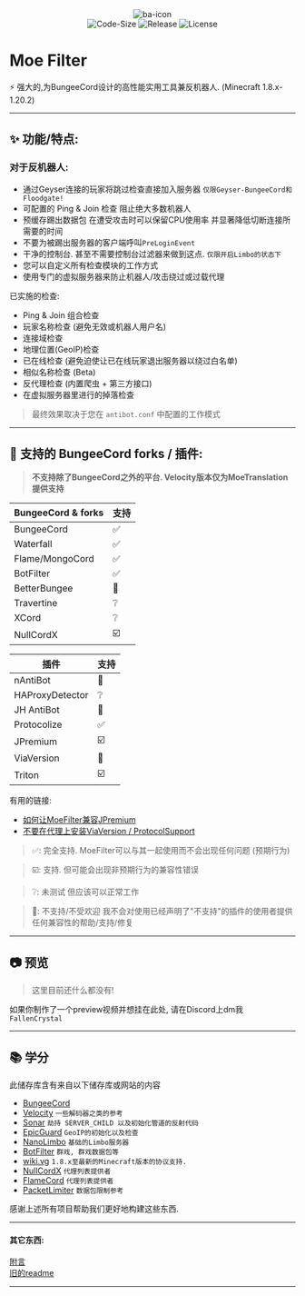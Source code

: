 <!--suppress HtmlDeprecatedAttribute -->
<div align="center">
  <div class="icon-container">
    <img src="https://i.postimg.cc/fLTbc7VB/ba-icon.png" alt="ba-icon">
  </div>
  <div class="shields">
    <img src="https://img.shields.io/github/languages/code-size/CatMoe/MoeFilter?style=flat-square" alt="Code-Size">
    <img src="https://img.shields.io/github/v/release/FloraCore/FloraCore?style=flat-square" alt="Release">
    <img src="https://img.shields.io/github/license/CatMoe/MoeFilter?style=plastic" alt="License">
  </div>
</div>


# Moe Filter

⚡ 强大的,为BungeeCord设计的高性能实用工具兼反机器人. (Minecraft 1.8.x-1.20.2)

---

## ✨ 功能/特点:
### 对于反机器人:  
  - 通过Geyser连接的玩家将跳过检查直接加入服务器 `仅限Geyser-BungeeCord和Floodgate!`
  - 可配置的 Ping & Join 检查 阻止绝大多数机器人
  - 预缓存踢出数据包 在遭受攻击时可以保留CPU使用率 并显著降低切断连接所需要的时间
  - 不要为被踢出服务器的客户端呼叫`PreLoginEvent`
  - 干净的控制台. 甚至不需要控制台过滤器来做到这点. `仅限开启Limbo的状态下`
  - 您可以自定义所有检查模块的工作方式
  - 使用专门的虚拟服务器来防止机器人/攻击绕过或过载代理

  已实施的检查:
   - Ping & Join 组合检查
   - 玩家名称检查 (避免无效或机器人用户名)
   - 连接域检查
   - 地理位置(GeoIP)检查
   - 已在线检查 (避免迫使让已在线玩家退出服务器以绕过白名单)
   - 相似名称检查 (Beta)
   - 反代理检查 (内置爬虫 + 第三方接口)
   - 在虚拟服务器里进行的掉落检查

> 最终效果取决于您在 `antibot.conf` 中配置的工作模式

---

## 🔧 支持的 BungeeCord forks / 插件:  

> **不支持除了BungeeCord之外的平台. Velocity版本仅为MoeTranslation提供支持**

| BungeeCord & forks | 支持 |
|--------------------|----|
| BungeeCord         | ✅  |
| Waterfall          | ✅  |
| Flame/MongoCord    | ✅  |
| BotFilter          | ✅  |
| BetterBungee       | 🛑 |
| Travertine         | ❔  |
| XCord              | ❔  |
| NullCordX          | ☑️ |

| 插件              | 支持 |
|-----------------|----|
| nAntiBot        | 🛑 |
| HAProxyDetector | ❔  |
| JH AntiBot      | 🛑 |
| Protocolize     | ✅  |
| JPremium        | ☑️ |
| ViaVersion      | 🛑 |
| Triton          | ☑️ |

有用的链接:
- [如何让MoeFilter兼容JPremium](https://github.com/CatMoe/MoeFilter/issues/56#issuecomment-1714907598)
- [不要在代理上安装ViaVersion / ProtocolSupport](https://github.com/CatMoe/MoeFilter/issues/56#issuecomment-1714924303)

> ✅: 完全支持. MoeFilter可以与其一起使用而不会出现任何问题 (预期行为)

> ☑️: 支持. 但可能会出现非预期行为的兼容性错误

> ❔: 未测试 但应该可以正常工作

> 🛑: 不支持/不受欢迎 我不会对使用已经声明了"不支持"的插件的使用者提供任何兼容性的帮助/支持/修复

---

## 📷 预览

> 这里目前还什么都没有!

如果你制作了一个preview视频并想挂在此处, 请在Discord上dm我 `FallenCrystal`

---

## 📚 学分

此储存库含有来自以下储存库或网站的内容
 - [BungeeCord](https://github.com/SpigotMC/BungeeCord)
 - [Velocity](https://github.com/PaperMC/Velocity) `一些解码器之类的参考`
 - [Sonar](https://github.com/jonesdevelopment/sonar) `劫持 SERVER_CHILD 以及初始化管道的反射代码`
 - [EpicGuard](https://github.com/awumii/EpicGuard) `GeoIP的初始化以及检查`
 - [NanoLimbo](https://github.com/Nan1t/NanoLimbo) `基础的Limbo服务器`
 - [BotFilter](https://github.com/Leymooo/BungeeCord) `群戏, 群戏数据包等`
 - [wiki.vg](https://wiki.vg/Protocol) `1.8.x至最新的Minecraft版本的协议支持.`
 - [NullCordX](https://builtbybit.com/resources/nullcordx-lightweight-antibot.22322/) `代理列表提供者`
 - [FlameCord](https://builtbybit.com/resources/flamecord-the-ultimate-antibot.13492/) `代理列表提供者`
 - [PacketLimiter](https://github.com/Spottedleaf/PacketLimiter) `数据包限制参考`

感谢上述所有项目帮助我们更好地构建这些东西.

---

#### 其它东西:

[附言](https://github.com/CatMoe/MoeFilter/blob/stray/readme/postscript/postscript-CN.md)  
[旧的readme](https://github.com/CatMoe/MoeFilter/blob/stray/readme/legacy.md)

---
